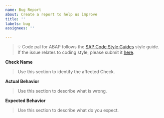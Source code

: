 ```yaml
---
name: Bug Report
about: Create a report to help us improve
title: ''
labels: bug
assignees: ''

---
```


> 💡 Code pal for ABAP follows the [SAP Code Style Guides](https://github.com/SAP/styleguides/blob/main/clean-abap/CleanABAP.md) style guide. If the issue relates to coding style, please submit it [here](https://github.com/SAP/styleguides/issues). 

**Check Name**
> Use this section to identify the affected Check.

**Actual Behavior**
> Use this section to describe what is wrong.

**Expected Behavior**
> Use this section to describe what do you expect.
